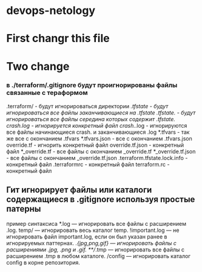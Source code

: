 # devops-netology
# First changr this file
# Two change
### в ./terraform/.gitignore будут проигнорированы файлы связанные с тераформом
.terraform/ - будут игнорироваться директории
*.tfstate - будут игнорироваться все файлы заканчивающиеся на .tfstate
*.tfstate.* - будут игнорироваться все файлы середина которых содержит .tfstate.
crash.log - игнорируется конкретный файл
crash.*.log - игнорируются все файлы начинающиеся crash. и заканчивающиеся .log
*.tfvars - так же все с окончанием .tfvars
*.tfvars.json - все с окончанием .tfvars.json
override.tf - игнорить конкретный файл
override.tf.json - конкретный файл
*_override.tf - все файлы с окончанием  _override.tf 
*_override.tf.json - все файлы с окончанием _override.tf.json
.terraform.tfstate.lock.info - конкретный файл
.terraformrc - конкретный файл
terraform.rc - конкретный файл

## Гит игнорирует файлы или каталоги содержащиеся в .gitignore используя простые патерны
пример синтаксиса
*.log — игнорировать все файлы с расширением .log.
temp/ — игнорировать весь каталог temp.
!important.log — не игнорировать файл important.log, если он был указан ранее в игнорируемых паттернах.
*.{jpg,png,gif} — игнорировать файлы с расширениями .jpg, .png и .gif.
**/*.tmp — игнорировать все файлы с расширением .tmp в любом каталоге.
/config — игнорировать каталог config в корне репозитория.
